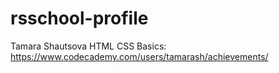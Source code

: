 # rsschool-profile
Tamara Shautsova
HTML CSS Basics: https://www.codecademy.com/users/tamarash/achievements/